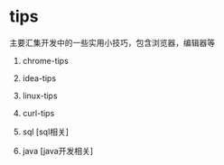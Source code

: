 # tips
主要汇集开发中的一些实用小技巧，包含浏览器，编辑器等

1. chrome-tips

2. idea-tips

3. linux-tips

4. curl-tips

5. sql [sql相关]

6. java [java开发相关]
